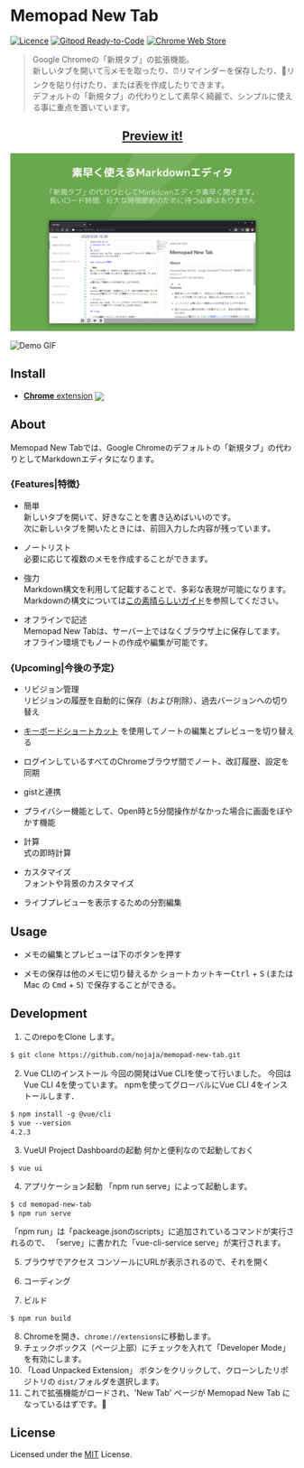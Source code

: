 # Memopad New Tab

[link-cws]: https://chrome.google.com/webstore/detail/iohinadgijcpmclidcgalomljfabkpde "Version published on Chrome Web Store"

[![Licence](https://img.shields.io/badge/License-MIT-green.svg?style=flat-square)](LICENSE) 
[![Gitpod Ready-to-Code](https://img.shields.io/badge/Gitpod-Ready--to--Code-blue?logo=gitpod)](https://gitpod.io/#https://github.com/nojaja/memopad-new-tab) 
[![Chrome Web Store](https://img.shields.io/chrome-web-store/users/iohinadgijcpmclidcgalomljfabkpde.svg?label=chrome%20users&style=flat-square)][link-cws]

> Google Chromeの「新規タブ」の拡張機能。  
> 新しいタブを開いて🗒️メモを取ったり、⏰リマインダーを保存したり、🔗リンクを貼り付けたり、または表を作成したりできます。    
> デフォルトの「新規タブ」の代わりとして素早く綺麗で、シンプルに使える事に重点を置いています。


<h2 align="center">
  <a href="./">Preview it!</a>
</h2>

![screenshot](/assets/screenshots/memopad-new-tab.png)

![Demo GIF](/assets/demo.gif)


## Install

- [**Chrome** extension][link-cws] [<img valign="middle" src="https://img.shields.io/chrome-web-store/v/iohinadgijcpmclidcgalomljfabkpde.svg?label=%20">][link-cws]

## About
Memopad New Tabでは、Google Chromeのデフォルトの「新規タブ」の代わりとしてMarkdownエディタになります。

### {Features|特徴}

* 簡単  
新しいタブを開いて、好きなことを書き込めばいいのです。  
次に新しいタブを開いたときには、前回入力した内容が残っています。

* ノートリスト  
必要に応じて複数のメモを作成することができます。

* 強力  
Markdown構文を利用して記載することで、多彩な表現が可能になります。  
Markdownの構文については[この素晴らしいガイド](https://github.github.com/gfm/)を参照してください。

* オフラインで記述  
Memopad New Tabは、サーバー上ではなくブラウザ上に保存してます。  
オフライン環境でもノートの作成や編集が可能です。

### {Upcoming|今後の予定}

* リビジョン管理  
リビジョンの履歴を自動的に保存（および削除）、過去バージョンへの切り替え

* [キーボードショートカット](#Usage) を使用してノートの編集とプレビューを切り替える

* ログインしているすべてのChromeブラウザ間でノート、改訂履歴、設定を同期

* gistと連携

* プライバシー機能として、Open時と5分間操作がなかった場合に画面をぼやかす機能

* 計算  
  式の即時計算

* カスタマイズ  
  フォントや背景のカスタマイズ

* ライブプレビューを表示するための分割編集

## Usage

* メモの編集とプレビューは下のボタンを押す

* メモの保存は他のメモに切り替えるか
ショートカットキー<kbd>Ctrl</kbd> + <kbd>S</kbd> (または Mac の <kbd>Cmd</kbd> + <kbd>S</kbd>) 
で保存することができる。

## Development

1. このrepoをClone します。

```sh
$ git clone https://github.com/nojaja/memopad-new-tab.git
```


2. Vue CLIのインストール
今回の開発はVue CLIを使って行いました。
今回はVue CLI 4を使っています。 npmを使ってグローバルにVue CLI 4をインストールします．
```
$ npm install -g @vue/cli
$ vue --version
4.2.3
```

3. VueUI Project Dashboardの起動
何かと便利なので起動しておく
```
$ vue ui
```

4. アプリケーション起動
「npm run serve」によって起動します。
```
$ cd memopad-new-tab
$ npm run serve
```
「npm run」は「packeage.jsonのscripts」に追加されているコマンドが実行されるので、 
「serve」に書かれた「vue-cli-service serve」が実行されます。

5. ブラウザでアクセス
コンソールにURLが表示されるので、それを開く

6. コーディング

7. ビルド
```
$ npm run build
```
8. Chromeを開き、`chrome://extensions`に移動します。
9. チェックボックス（ページ上部）にチェックを入れて「Developer Mode」を有効にします。
10. 「Load Unpacked Extension」 ボタンをクリックして、クローンしたリポジトリの `dist/`フォルダを選択します。
11. これで拡張機能がロードされ、'New Tab' ページが Memopad New Tab になっているはずです。🎉


## License

Licensed under the [MIT](LICENSE) License.
